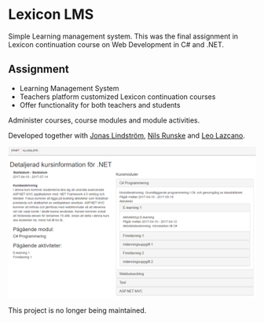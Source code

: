 # Lexicon LMS

Simple Learning management system. This was the final assignment in Lexicon continuation course on Web Development in C# and .NET.

## Assignment

- Learning Management System
- Teachers platform customized Lexicon continuation courses
- Offer functionality for both teachers and students

Administer courses, course modules and module activities.

Developed together with [Jonas Lindström](https://www.linkedin.com/in/jonashlindstrom), [Nils Runske](https://github.com/niru22) and [Leo Lazcano](https://github.com/AG-sida).

![Demo screenshot](https://raw.githubusercontent.com/HappyStinson/lexicon-lms/master/Documents/Redovisning/demo.PNG)

This project is no longer being maintained.
